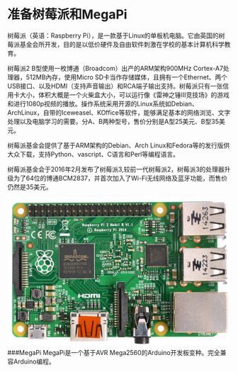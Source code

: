 # 准备树莓派和MegaPi
树莓派（英语：Raspberry Pi），是一款基于Linux的单板机电脑。它由英国的树莓派基金会所开发，目的是以低价硬件及自由软件刺激在学校的基本计算机科学教育。

树莓派2 B型使用一枚博通（Broadcom）出产的ARM架构900MHz Cortex-A7处理器，512MB內存，使用Micro SD卡当作存储媒体，且拥有一个Ethernet、两个USB接口、以及HDMI（支持声音输出）和RCA端子输出支持。树莓派只有一张信用卡大小，体积大概是一个火柴盒大小，可以运行像《雷神之锤III竞技场》的游戏和进行1080p视频的播放。操作系统采用开源的Linux系统如Debian、ArchLinux，自带的Iceweasel、KOffice等软件，能够满足基本的网络浏览、文字处理以及电脑学习的需要。分A、B两种型号，售价分别是A型25美元、B型35美元。

树莓派基金会提供了基于ARM架构的Debian、Arch Linux和Fedora等的发行版供大众下载，支持Python、vascript、C语言和Perl等编程语言。

树莓派基金会于2016年2月发布了树莓派3,较前一代树莓派2，树莓派3的处理器升级为了64位的博通BCM2837，并首次加入了Wi-Fi无线网络及蓝牙功能，而售价仍然是35美元。

![rpi2b](Raspberry_Pi_2_Model_B.jpg)
###MegaPi
MegaPi是一个基于AVR Mega2560的Arduino开发板变种。完全兼容Arduino编程。